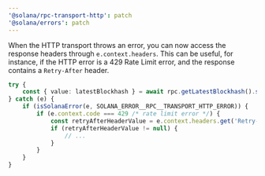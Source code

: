 ```yaml
---
'@solana/rpc-transport-http': patch
'@solana/errors': patch
---
```


When the HTTP transport throws an error, you can now access the response headers through `e.context.headers`. This can be useful, for instance, if the HTTP error is a 429 Rate Limit error, and the response contains a `Retry-After` header.

```ts
try {
    const { value: latestBlockhash } = await rpc.getLatestBlockhash().send();
} catch (e) {
    if (isSolanaError(e, SOLANA_ERROR__RPC__TRANSPORT_HTTP_ERROR)) {
        if (e.context.code === 429 /* rate limit error */) {
            const retryAfterHeaderValue = e.context.headers.get('Retry-After');
            if (retryAfterHeaderValue != null) {
                // ...
            }
        }
    }
}
```
